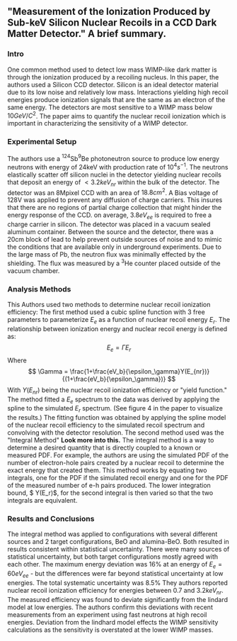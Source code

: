 ## "Measurement of the Ionization Produced by Sub-keV Silicon Nuclear Recoils in a CCD Dark Matter Detector." A brief summary. 

### Intro

One common method used to detect low mass WIMP-like dark matter is through the ionization produced by a recoiling nucleus. In this paper, the authors used a Silicon CCD detector. Silicon is an ideal detector material due to its low noise and relatively low mass. Interactions yielding high recoil energies produce ionization signals that are the same as an electron of the same energy. The detectors are most sensitive to a WIMP mass below $10GeV/C^2$.  The paper aims to quantify the nuclear recoil ionization which is important in characterizing the sensitivity of a WIMP detector. 

### Experimental Setup 

The authors use a $^{124}$Sb$^9$Be photoneutron source to produce low energy neutrons with energy of 24keV with production rate of $10^4s^{-1}$. The neutrons elastically scatter off silicon nuclei in the detector yielding nuclear recoils that deposit an energy of $<3.2keV_{nr}$ within the bulk of the detector. 
The detector was an 8Mpixel CCD with an area of $18.8cm^2$. A Bias voltage of 128V was applied to prevent any diffusion of charge carriers. This insures that there are no regions of partial charge collection that might hinder the energy response of the CCD. on average, $3.8eV_{ee}$ is required to free a charge carrier in silicon.
The detector was placed in a vacuum sealed aluminum container. Between the source and the detector, there was a 20cm block of lead to help prevent outside sources of noise and to mimic the conditions that are available only in underground experiments. Due to the large mass of Pb, the neutron flux was minimally effected by the shielding. The flux was measured by a $^3$He counter placed outside of the vacuum chamber. 

### Analysis Methods 

This Authors used two methods to determine nuclear recoil ionization efficiency: 
The first method used a cubic spline function with 3 free parameters to parameterize $E_e$ as a function of nuclear recoil energy $E_r$. The relationship between ionization energy and nuclear recoil energy is defined as:
$$
E_e = \Gamma E_r
$$
Where 
 $$
 \Gamma = \frac{1+\frac{eV_b}{\epsilon_\gamma}Y(E_{nr})}{(1+\frac{eV_b}{\epsilon_\gamma})}
 $$
 With $Y(E_{nr})$ being the nuclear recoil ionization efficiency or "yield function." 
 The method fitted a $E_e$ spectrum to the data was derived by applying the spline to the simulated $E_r$ spectrum. (See figure 4 in the paper to visualize the results.) The fitting function was obtained by applying the spline model of the nuclear recoil efficiency to the simulated recoil spectrum and convolving with the detector resolution. 
 The second method used was the "Integral Method" **Look more into this.** The integral method is a way to determine a desired quantity that is directly coupled to a known or measured PDF. For example, the authors are using the simulated PDF of the number of electron-hole pairs created by a nuclear recoil to determine the exact energy that created them. This method works by equating two integrals, one for the PDF if the simulated recoil energy and one for the PDF of the measured number of e-h pairs produced. The lower integration bound, $ Y(E_r)$, for the second integral is then varied so that the two integrals are equivalent. 

 ### Results and Conclusions 

 The integral method was applied to configurations with several different sources and 2 target configurations, BeO and alumina-BeO. Both resulted in results consistent within statistical uncertainty. There were many sources of statistical uncertainty, but both target configurations mostly agreed with each other. The maximum energy deviation was 16% at an energy of $E_e=60eV_{ee}$ - but the differences were far beyond statistical uncertainty at low energies. The total systematic uncertainty was 8.5% 
 They authors reported nuclear recoil ionization efficiency for energies between $0.7$ and $3.2keV_{nr}$. The measured efficiency was found to deviate significantly from the lindard model at low energies. The authors confirm this deviations with recent measurements from an experiment using fast neutrons at high recoil energies. Deviation from the lindhard model effects the WIMP sensitivity calculations as the sensitivity is overstated at the lower WIMP masses.

 

